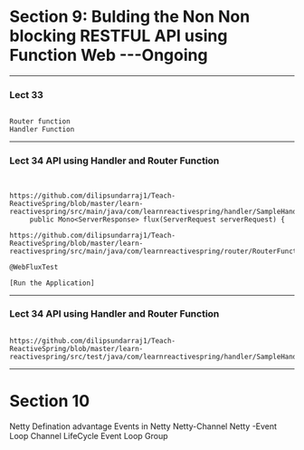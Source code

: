 # Section 9: Bulding the Non Non blocking RESTFUL API using Function Web  ---Ongoing

---------

### Lect 33

```

Router function
Handler Function
```
---------

### Lect 34 API using Handler and Router Function

```


https://github.com/dilipsundarraj1/Teach-ReactiveSpring/blob/master/learn-reactivespring/src/main/java/com/learnreactivespring/handler/SampleHandlerFunction.java
     public Mono<ServerResponse> flux(ServerRequest serverRequest) {
     
https://github.com/dilipsundarraj1/Teach-ReactiveSpring/blob/master/learn-reactivespring/src/main/java/com/learnreactivespring/router/RouterFunctionConfig.java

@WebFluxTest

[Run the Application]

```
---------

### Lect 34 API using Handler and Router Function

```

https://github.com/dilipsundarraj1/Teach-ReactiveSpring/blob/master/learn-reactivespring/src/test/java/com/learnreactivespring/handler/SampleHandlerFunctionTest.java

```
-----------
# Section 10
Netty Defination
    advantage
    Events in Netty
    Netty-Channel
    Netty -Event Loop
    Channel LifeCycle
    Event Loop Group
    
    
    